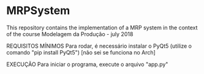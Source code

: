 # MRPSystem
This repository contains the implementation of a MRP system in the context of the course Modelagem da Produção - july 2018


REQUISITOS MÍNIMOS
Para rodar, é necessário instalar o PyQt5 (utilize o comando "pip install PyQt5") [não sei se funciona no Arch]

EXECUÇÃO
Para iniciar o programa, execute o arquivo "app.py"
